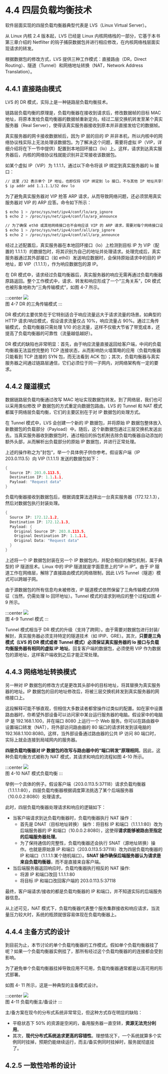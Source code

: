 # 4.4 四层负载均衡技术

软件层面实现的四层负载均衡器典型代表是 LVS（Linux Virtual Server）。

从 Linux 内核 2.4 版本起，LVS 已经是 Linux 内核网络栈的一部分，它基于本书第三章介绍的 Netfilter 的钩子捕获数据包并进行相应修改，在内核网络栈层面实现请求的转发。

根据数据包的修改方式，LVS 提供三种工作模式：直接路由（DR，Direct Routing）、隧道（Tunnel）和网络地址转换（NAT，Network Address Translation）。

## 4.4.1 直接路由模式

LVS 的 DR 模式，实际上是一种链路层负载均衡技术。

链路层负载均衡的原理是，负载均衡器在接收到请求后，修改数据帧的目标 MAC 地址，将原本发给负载均衡器的数据帧重新定向，经过二层交换机转发至某个真实服务器（Real Server），使得该真实服务器接收到原本并非直接发给它的数据帧。

真实服务器的网卡接收数据帧后，因为 IP 层的目的 IP 并非本机，所以内核中的网络协议栈实际上无法处理该数据包。为了解决这个问题，需要将虚拟 IP（VIP，详细介绍将在下一节中提供）配置到本地回环接口（lo）上。这样，请求到达真实服务器后，内核的网络协议栈就能识别并正常接收该数据包。

如某个虚拟 IP（VIP）为 1.1.1.1，通过以下命令将该 IP 绑定到真实服务器的 lo 接口：

```bash
// 这里 /32 表示单个 IP 地址，也即仅将 VIP 绑定到 lo 接口，不与其他 IP 地址共享子网。
$ ip addr add 1.1.1.1/32 dev lo
```

为了避免真实服务器对 VIP 抢答 ARP 请求，从而导致网络问题，还必须禁用真实服务器对 VIP 的 ARP 应答。命令如下所示：

```bash
$ echo 1 > /proc/sys/net/ipv4/conf/lo/arp_ignore
$ echo 2 > /proc/sys/net/ipv4/conf/lo/arp_announce

// 为了确保 eth0 或其他网络接口也不会响应该 VIP 的 ARP 请求，需要对每个网络接口设置相同的 ARP 参数。
$ echo 1 > /proc/sys/net/ipv4/conf/all/arp_ignore
$ echo 2 > /proc/sys/net/ipv4/conf/all/arp_announce
```

经过上述配置后，真实服务器在本地回环接口（lo）上检测到目标 IP 为 VIP（配置的 1.1.1.1）的数据包时，将其识别为自己的地址并处理请求。处理完成后，真实服务器通过其外部接口（如 eth0）发送响应数据时，会保持原始请求中的目的 IP 地址，即 VIP（1.1.1.1），作为响应数据包的源 IP。

在 DR 模式中，请求经过负载均衡器后，真实服务器的响应无需再通过负载均衡器原路返回。整个工作模式中，请求、转发和响应形成了一个“三角关系”，DR 模式也被形象地称为“三角传输模式”，如图 4-7 所示。

:::center
  ![](../assets/balancer4-dsr.svg)<br/>
 图 4-7 DR 的三角传输模式
:::

DR 模式的主要优势在于它特别适合于响应流量远大于请求流量的场景。如典型的 HTTP 请求/响应模式，假设请求流量仅占 10%，响应流量占 90%。通过三角传输模式，负载均衡器只需处理 1/10 的总流量，这样不仅极大节省了带宽成本，还提高了负载均衡器的可靠性（流量越低越好）。

DR 模式的缺陷也非常明显：首先，由于响应流量直接返回给客户端，中间的负载均衡器无法监控完整的 TCP 连接状态，从而影响防火墙策略的应用（负载均衡器只能看到 TCP 连接的 SYN 包，而无法看到 ACK 包）；其次，负载均衡器与真实服务器之间通过链路层通信，它们必须位于同一子网内，对网络架构有一定的要求。

## 4.4.2 隧道模式

数据链路层负载均衡通过改写 MAC 地址实现数据包转发。到了网络层，我们也可以采用类似修改 IP 数据包的方式重定向数据包路由。LVS 的 Tunnel 和 NAT 模式都属于网络层负载均衡，它们的主要区别在于对 IP 数据包的处理方式。

在 Tunnel 模式中，LVS 会创建一个新的 IP 数据包，并将原始 IP 数据包整体放入新数据包的负载部分（Payload）中。随后，这个新数据包通过三层交换机发送出去。当真实服务器收到数据包时，通过相应的拆包机制去除负载均衡器自动添加的额外头部，从而解析出负载部分的原始 IP 数据包，并进行正常处理。

上述的操作称之为”封包“，举一个具体例子供你参考。假设客户端（IP 203.0.113.5）向 VIP (1.1.1.1) 发送的数据包如下：
```go
{
  Source IP: 203.0.113.5,
  Destination IP: 1.1.1.1,
  Payload: "Request data"
}
```

负载均衡器接收到数据包后，根据调度算法选择出一台真实服务器（172.12.1.3），然后对数据包执行封装处理。

```go
{
  Source IP: 172.12.1.2,
  Destination IP: 172.12.1.3,
  Payload: {
    Original Source IP: 203.0.113.5,
    Original Destination IP: 1.1.1.1,
    Original Data: "Request data"
  }
}
```

上述将一个 IP 数据包封装在另一个 IP 数据包内，并配合相应的解包机制，属于典型的 IP 隧道技术。Linux 中的 IPIP 隧道就是字面意思上的“IP in IP”。由于 IP 隧道工作在网络层，解除了直接路由模式的网络限制，因此 LVS Tunnel（隧道）模式可以跨越子网。

由于源数据包的所有信息均未被修改，IP 隧道模式依然保留了三角传输模式的特征（当然，仍需处理 lo 回环地址）。Tunnel 模式的请求到响应的整个过程如图 4-9 所示。

:::center
  ![](../assets/balancer4-tunnel.svg)<br/>
图 4-9 Tunnel 模式
:::

Tunnel 模式相当于 DR 模式的升级（支持了跨网）。由于需要对数据包进行封装/解封，真实服务器必须支持特定的隧道技术（如 IPIP、GRE）。其次，**只要是三角模式（LVS 的 DR 模式或者 Tunnel 模式）必须保证真实服务器的 lo 接口与负载均衡服务器有相同的虚拟 IP 地址**。回复客户端的数据包，必须使用 VIP 作为数据包的源地址，这样客户端收到之后才能正常处理。

## 4.4.3 网络地址转换模式

另一种对 IP 数据包的修改方式是更改其头部中的目标地址，将其替换为真实服务器的地址。IP 数据包的目的地址修改后，将被三层交换机转发到真实服务器的网络接口上。

这段解释可能不够直观，但相信大多数读者都曾操作过类似的配置。如在家中设置路由器时，你希望外部设备可以访问家中某台运行服务器的电脑。假设家中的电脑 IP 是 192.168.1.100，并在端口 8080 上运行一个 Web 服务。你可以在路由器中设置端口转发（NAT），将外部访问路由器的 80 端口的请求转发到该电脑的 192.168.1.100:8080。这样，当外部设备通过路由器的公共 IP 访问 80 端口时，实际上就会连接到局域网内的服务器。

**四层负载均衡器对 IP 数据包的改写与路由器中的“端口转发”原理相同**。因此，这种负载均衡方式被称为 NAT 模式，其请求和响应的流程如图 4-10 所示。

:::center
  ![](../assets/balancer4-NAT.svg)<br/>
图 4-10 NAT 模式负载均衡
:::

举例一个具体的例子。假设客户端（203.0.113.5:37118）请求负载均衡器（1.1.1.1:80），四层负载均衡器根据调度算法挑选了某个后端服务器（10.0.0.2:8080）处理请求。

此时，四层负载均衡器处理请求和响应的逻辑如下：
- 当客户端请求到达负载均衡器时，负载均衡器执行 NAT 操作：
	- 首先是 DNAT（目标地址转换） 操作：将目标 IP 和端口（1.1.1.1:80）改为后端服务器的 IP 和端口（10.0.0.2:8080），这使得**请求能够被路由至指定的后端服务器处理**。
	- 为了保持通信的完整性，负载均衡器还会执行 SNAT（源地址转换）操作。也就是原始源 IP 和端口（203.0.113.5:37118）改为四层负载均衡器的 IP 和端口（1.1.1.1:某个随机端口）。**SNAT 操作确保后端服务器认为请求是来自负载均衡器**，而不是直接来自客户端。
- 当后端服务器返回响应时，负载均衡器执行相反的 NAT 操作:
	- 将源 IP 和端口改回 1.1.1.1:80
	- 将目标 IP 和端口改回客户端的 203.0.113.5:37118

最终，客户端请求/接收的都是负载均衡器的 IP 和端口，并不知道实际的后端服务器信息。

从上述可见，NAT 模式下，负载均衡器代表整个服务集群接收和响应请求，当流量压力较大时，系统的瓶颈就很容易体现在负载均衡器上。

## 4.4.4 主备方式的设计

到目前为止，本节讨论的单个负载均衡器的工作模式。假如单个负载均衡器挂了呢？如果一个负载均衡器实例挂了，那所有经过这个负载均衡器的的连接都会受到影响。

为了避免单个负载均衡器挂掉导致应用不可用，负载均衡器通常都是以高可用的形式部署。

如图 4- 11 所示，这是一种典型的主备模式设计。


:::center
  ![](../assets/lvs-ha.svg)<br/>
  图 4-11 负载均衡主/备设计
:::

主/备方案在现今的分布式系统非常常见，但这种方式存在明显的缺陷：
- 平稳状态下 50% 的资源是空闲的，备用服务器一直空转，**资源无法充分利用**。
- 其次，**现代分布式系统追求更高的容错性**。理想情况下，一个系统就算多个实例同时挂掉，预期仍能继续运行，而主/备实例同时挂掉时，服务就彻底挂了。



## 4.2.5 一致性哈希的设计


